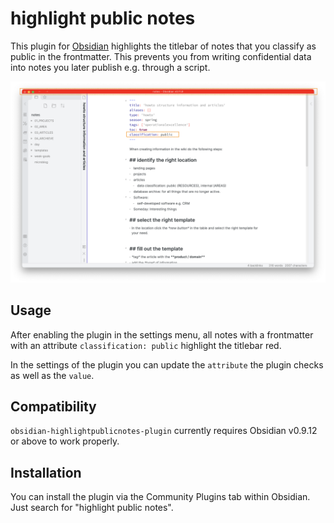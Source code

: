 #  highlight public notes

This plugin for [Obsidian](https://obsidian.md/) highlights the titlebar of notes that you classify as public in the frontmatter. This prevents you from writing confidential data into notes you later publish e.g. through a script. 

![screenshot-full](images/example-highlightpublicnotes.png)

## Usage

After enabling the plugin in the settings menu, all notes with a frontmatter with an attribute `classification: public` highlight the titlebar red.

In the settings of the plugin you can update the `attribute` the plugin  checks as well as the `value`. 


## Compatibility

`obsidian-highlightpublicnotes-plugin` currently requires Obsidian v0.9.12 or above to work properly.

## Installation

You can install the plugin via the Community Plugins tab within Obsidian. Just search for "highlight public notes".
